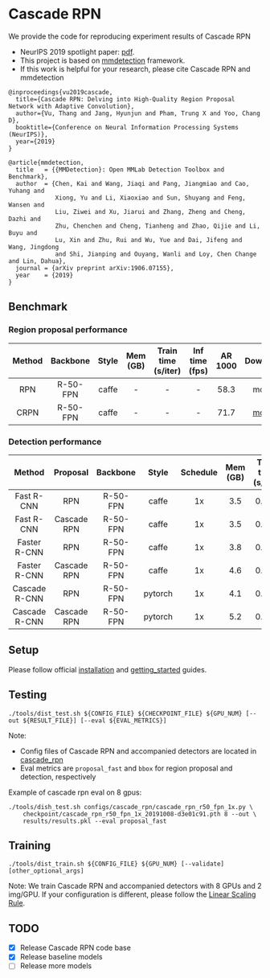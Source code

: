 
# Cascade RPN

We provide the code for reproducing experiment results of Cascade RPN

- NeurIPS 2019 spotlight paper: [pdf](https://arxiv.org/abs/1909.06720).
- This project is based on [mmdetection](https://github.com/open-mmlab/mmdetection) framework.
- If this work is helpful for your research, please cite Cascade RPN and mmdetection

```
@inproceedings{vu2019cascade,
  title={Cascade RPN: Delving into High-Quality Region Proposal Network with Adaptive Convolution},
  author={Vu, Thang and Jang, Hyunjun and Pham, Trung X and Yoo, Chang D},
  booktitle={Conference on Neural Information Processing Systems (NeurIPS)},
  year={2019}
}

@article{mmdetection,
  title   = {{MMDetection}: Open MMLab Detection Toolbox and Benchmark},
  author  = {Chen, Kai and Wang, Jiaqi and Pang, Jiangmiao and Cao, Yuhang and
             Xiong, Yu and Li, Xiaoxiao and Sun, Shuyang and Feng, Wansen and
             Liu, Ziwei and Xu, Jiarui and Zhang, Zheng and Cheng, Dazhi and
             Zhu, Chenchen and Cheng, Tianheng and Zhao, Qijie and Li, Buyu and
             Lu, Xin and Zhu, Rui and Wu, Yue and Dai, Jifeng and Wang, Jingdong
             and Shi, Jianping and Ouyang, Wanli and Loy, Chen Change and Lin, Dahua},
  journal = {arXiv preprint arXiv:1906.07155},
  year    = {2019}
}
```

## Benchmark
### Region proposal performance
| Method | Backbone | Style | Mem (GB) | Train time (s/iter) | Inf time (fps) | AR 1000 |                Download                |
|:------:|:--------:|:-----:|:--------:|:-------------------:|:--------------:|:-------:|:--------------------------------------:|
|   RPN  | R-50-FPN | caffe |     -    |          -          |        -       |   58.3  |                  model                 |
|  CRPN  | R-50-FPN | caffe |     -    |          -          |        -       |   71.7  | [model](http://bit.ly/cascade_rpn_r50) |

### Detection performance
|     Method    |   Proposal  | Backbone |  Style  | Schedule | Mem (GB) | Train time (s/iter) | Inf time (fps) | box AP |                   Download                   |
|:-------------:|:-----------:|:--------:|:-------:|:--------:|:--------:|:-------------------:|:--------------:|:------:|:--------------------------------------------:|
|   Fast R-CNN  |     RPN     | R-50-FPN |  caffe  |    1x    |    3.5   |        0.250        |      16.5      |  36.9  |                       -                      |
|   Fast R-CNN  | Cascade RPN | R-50-FPN |  caffe  |    1x    |    3.5   |        0.250        |      16.5      |  40.0  |     [model](http://bit.ly/crpn_fast_r50)     |
|  Faster R-CNN |     RPN     | R-50-FPN |  caffe  |    1x    |    3.8   |        0.353        |      13.6      |  37.0  |                       -                      |
|  Faster R-CNN | Cascade RPN | R-50-FPN |  caffe  |    1x    |    4.6   |        0.561        |      11.1      |  40.5  |    [model](http://bit.ly/crpn_faster_r50)    |
| Cascade R-CNN |     RPN     | R-50-FPN | pytorch |    1x    |    4.1   |        0.455        |      11.9      |  40.8  |                       -                      |
| Cascade R-CNN | Cascade RPN | R-50-FPN | pytorch |    1x    |    5.2   |        0.650        |       9.6      |  41.6  | [model](http://bit.ly/crpn_cascade_rcnn_r50) |

## Setup
Please follow official [installation](https://github.com/open-mmlab/mmdetection/blob/master/docs/INSTALL.md) and [getting_started](https://github.com/open-mmlab/mmdetection/blob/master/docs/GETTING_STARTED.md) guides.

##  Testing
``./tools/dist_test.sh ${CONFIG_FILE} ${CHECKPOINT_FILE} ${GPU_NUM} [--out ${RESULT_FILE}] [--eval ${EVAL_METRICS}]``

Note:
- Config files of Cascade RPN and accompanied detectors are located in [cascade_rpn](https://github.com/thangvubk/Cascade-RPN/tree/master/configs/cascade_rpn)
- Eval metrics are ``proposal_fast`` and ``bbox`` for region proposal and detection, respectively

Example of cascade rpn eval on 8 gpus:

```
./tools/dish_test.sh configs/cascade_rpn/cascade_rpn_r50_fpn_1x.py \
    checkpoint/cascade_rpn_r50_fpn_1x_20191008-d3e01c91.pth 8 --out \
    results/results.pkl --eval proposal_fast
```

## Training
``./tools/dist_train.sh ${CONFIG_FILE} ${GPU_NUM} [--validate] [other_optional_args]``

Note: We train Cascade RPN and accompanied detectors with 8 GPUs and 2 img/GPU. If your configuration is different, please follow the [Linear Scaling Rule](https://github.com/thangvubk/Cascade-RPN/blob/master/docs/GETTING_STARTED.md#train-a-model).

## TODO
- [x] Release Cascade RPN code base
- [x] Release baseline models
- [ ] Release more models
